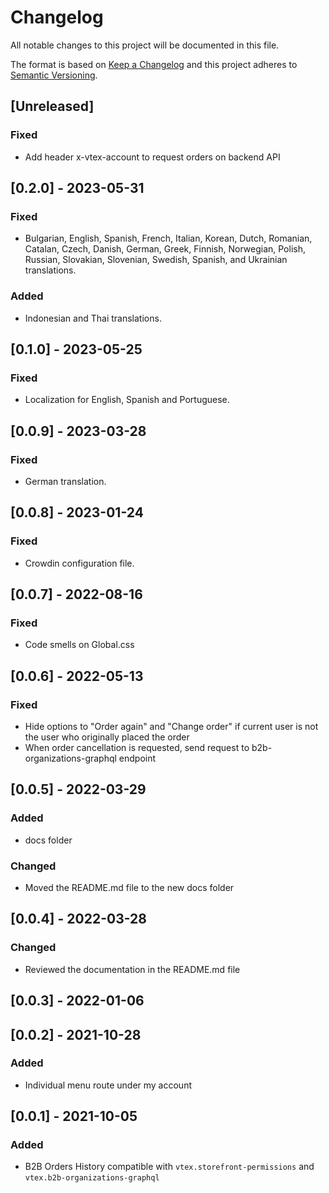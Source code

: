 # Changelog

All notable changes to this project will be documented in this file.

The format is based on [Keep a Changelog](http://keepachangelog.com/en/1.0.0/)
and this project adheres to [Semantic Versioning](http://semver.org/spec/v2.0.0.html).

## [Unreleased]

### Fixed

- Add header x-vtex-account to request orders on backend API

## [0.2.0] - 2023-05-31

### Fixed

- Bulgarian, English, Spanish, French, Italian, Korean, Dutch, Romanian, Catalan, Czech, Danish, German, Greek, Finnish,
  Norwegian, Polish, Russian, Slovakian, Slovenian, Swedish, Spanish, and Ukrainian translations.

### Added

- Indonesian and Thai translations.

## [0.1.0] - 2023-05-25

### Fixed

- Localization for English, Spanish and Portuguese.

## [0.0.9] - 2023-03-28

### Fixed

- German translation.

## [0.0.8] - 2023-01-24

### Fixed

- Crowdin configuration file.

## [0.0.7] - 2022-08-16

### Fixed

- Code smells on Global.css

## [0.0.6] - 2022-05-13

### Fixed

- Hide options to "Order again" and "Change order" if current user is not the user who originally placed the order
- When order cancellation is requested, send request to b2b-organizations-graphql endpoint

## [0.0.5] - 2022-03-29

### Added

- docs folder

### Changed

- Moved the README.md file to the new docs folder

## [0.0.4] - 2022-03-28

### Changed

- Reviewed the documentation in the README.md file

## [0.0.3] - 2022-01-06

## [0.0.2] - 2021-10-28

### Added

- Individual menu route under my account

## [0.0.1] - 2021-10-05

### Added

- B2B Orders History compatible with `vtex.storefront-permissions` and `vtex.b2b-organizations-graphql`
